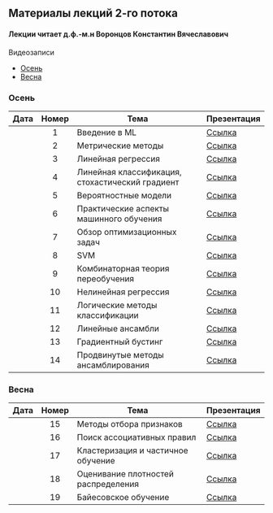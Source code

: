 ## Материалы лекций 2-го потока 
#### Лекции читает д.ф.-м.н Воронцов Константин Вячеславович

Видеозаписи
* [Осень](https://disk.yandex.ru/d/9BE2aDweTw26AA)
* [Весна](https://disk.yandex.ru/d/Y_SzROjOAc4xPg)

### Осень

| Дата | Номер | Тема | Презентация |
| :---: | :---: | --- | --- |
|  | 1 | Введение в ML |  [Ссылка](https://github.com/MSU-ML-COURSE/ML-COURSE-24-25/blob/main/slides/2_stream/msu24-intro.pdf) | 
|  | 2 | Метрические методы |  [Ссылка](https://github.com/MSU-ML-COURSE/ML-COURSE-24-25/blob/main/slides/2_stream/msu24-metric.pdf) | 
|  | 3 | Линейная регрессия |  [Ссылка](https://github.com/MSU-ML-COURSE/ML-COURSE-24-25/blob/main/slides/2_stream/msu24-lin-regr.pdf) | 
|  | 4 | Линейная классификация, стохастический градиент |  [Ссылка](https://github.com/MSU-ML-COURSE/ML-COURSE-24-25/blob/main/slides/2_stream/msu24-lin-sg.pdf) | 
|  | 5 | Вероятностные модели |  [Ссылка](https://github.com/MSU-ML-COURSE/ML-COURSE-24-25/blob/main/slides/2_stream/msu24-mle.pdf) | 
|  | 6 | Практические аспекты машинного обучения |  [Ссылка](https://github.com/MSU-ML-COURSE/ML-COURSE-24-25/blob/main/slides/2_stream/msu24-pre-posl.pdf) | 
|  | 7 | Обзор оптимизационных задач |  [Ссылка](https://github.com/MSU-ML-COURSE/ML-COURSE-24-25/blob/main/slides/2_stream/msu24-opt-survey.pdf) | 
|  | 8 | SVM |  [Ссылка](https://github.com/MSU-ML-COURSE/ML-COURSE-24-25/blob/main/slides/2_stream/msu24-svm.pdf) | 
|  | 9 | Комбинаторная теория переобучения |  [Ссылка](https://github.com/MSU-ML-COURSE/ML-COURSE-24-25/blob/main/slides/2_stream/msu24-overfitting.pdf) | 
|  | 10 | Нелинейная регрессия |  [Ссылка](https://github.com/MSU-ML-COURSE/ML-COURSE-24-25/blob/main/slides/2_stream/msu24-nonlin-regr.pdf) | 
|  | 11 |  Логические методы классификации |  [Ссылка](https://github.com/MSU-ML-COURSE/ML-COURSE-24-25/blob/main/slides/2_stream/msu24-logic.pdf) | 
|  | 12 |  Линейные ансамбли |  [Ссылка](https://github.com/MSU-ML-COURSE/ML-COURSE-24-25/blob/main/slides/2_stream/msu24-compos1.pdf) | 
|  | 13 |  Градиентный бустинг |  [Ссылка](https://github.com/MSU-ML-COURSE/ML-COURSE-24-25/blob/main/slides/2_stream/msu24-compos2.pdf) | 
|  | 14 |  Продвинутые методы ансамблирования |  [Ссылка](https://github.com/MSU-ML-COURSE/ML-COURSE-24-25/blob/main/slides/2_stream/msu24-compos3.pdf) | 

### Весна

| Дата | Номер | Тема | Презентация |
| :---: | :---: | --- | --- |
|  | 15 | Методы отбора признаков |  [Ссылка](https://github.com/MSU-ML-COURSE/ML-COURSE-24-25/blob/main/slides/2_stream/msu25-featuresel.pdf) | 
|  | 16 | Поиск ассоциативных правил |  [Ссылка](https://github.com/MSU-ML-COURSE/ML-COURSE-24-25/blob/main/slides/2_stream/msu25-assoc.pdf) | 
|  | 17 | Кластеризация и частичное обучение |  [Ссылка](https://github.com/MSU-ML-COURSE/ML-COURSE-24-25/blob/main/slides/2_stream/msu25-cluster.pdf) | 
|  | 18 | Оценивание плотностей распределения |  [Ссылка](https://github.com/MSU-ML-COURSE/ML-COURSE-24-25/blob/main/slides/2_stream/msu25-density.pdf) | 
|  | 19 | Байесовское обучение |  [Ссылка](https://github.com/MSU-ML-COURSE/ML-COURSE-24-25/blob/main/slides/2_stream/msu25-bayes-latent.pdf) | 





